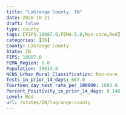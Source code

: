 ```yaml
---
title: "LaGrange County, IN"
date: 2020-10-21
draft: false
type: county
tags: [FIPS:18087.0,FEMA:5.0,Non-core,Red]
categories: [IN]
County: LaGrange County
State: IN
FIPS: 18087.0
FEMA_Region: 5.0
Population: 39614.0
NCHS_Urban_Rural_Classification: Non-core
Tests_in_prior_14_days: 667.0
Fourteen_day_test_rate_per_100000: 1684.0
Percent_Positivity_in_prior_14_days: 0.148
Level: Red
url: /states/IN/lagrange-county
---
```



